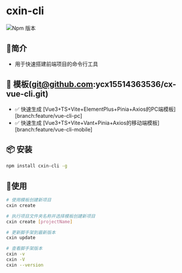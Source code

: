 #  cxin-cli
![Npm 版本](https://img.shields.io/badge/cxin_cli-v1.0.0-blue)

## 📖简介
- 用于快速搭建前端项目的命令行工具

## 📕 模板(git@github.com:ycx15514363536/cx-vue-cli.git)
-  ✅ 快速生成 [Vue3+TS+Vite+ElementPlus+Pinia+Axios的PC端模板][branch:feature/vue-cli-pc]
-  ✅ 快速生成 [Vue3+TS+Vite+Vant+Pinia+Axios的移动端模板][branch:feature/vue-cli-mobile]

## 📦 安装

```bash
npm install cxin-cli -g
```
## 🚩使用

```bash
# 使用模板创建新项目
cxin create 

# 执行项目文件夹名称并选择模板创建新项目
cxin create [projectName]

# 更新脚手架到最新版本
cxin update

# 查看脚手架版本
cxin -v
cxin -V
cxin --version

```
